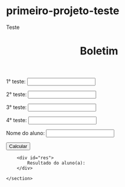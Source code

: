 # primeiro-projeto-teste
Teste 
<!DOCTYPE html>
<html lang="pt-BR">

<head>
    <meta charset="UTF-8">
    <meta http-equiv="X-UA-Compatible" content="IE=edge">
    <meta name="viewport" content="width=device-width, initial-scale=1.0">
    <script src="notas.js"></script>
    <link rel="stylesheet" href="style.css">
    <title>Document</title>
</head>

<body>
    <header>
        <h1>Boletim</h1>
    </header>
    <section>
        <div>
            <p>1° teste: <input type="number" name="num" id="nota1"></p>
            <p>2° teste: <input type="number" name="num" id="nota2"></p>
            <p>3° teste: <input type="number" name="num" id="nota3"></p>
            <p>4° teste: <input type="number" name="num" id="nota4"></p>
            <p> Nome do aluno: <input type="text" name="nome" id="nome1"></p>
            <p><input type="button" value="Calcular" onclick="clicar()"></p>
        </div>

        <div id="res">
            Resultado do aluno(a):
        </div>

    </section>
















</body>

</html>
